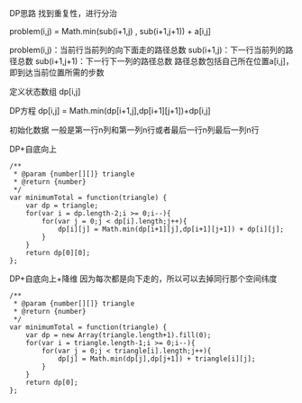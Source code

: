 
DP思路
找到重复性，进行分治

problem(i,j) = Math.min(sub(i+1,j) , sub(i+1,j+1)) + a[i,j]

problem(i,j)：当前行当前列的向下面走的路径总数
sub(i+1,j)：下一行当前列的路径总数
sub(i+1,j+1)：下一行下一列的路径总数
路径总数包括自己所在位置a[i,j]，即到达当前位置所需的步数

定义状态数组
dp[i,j]

DP方程
dp[i,j] = Math.min(dp[i+1,j],dp[i+1][j+1])+dp[i,j]

初始化数据
一般是第一行n列和第一列n行或者最后一行n列最后一列n行

DP+自底向上
```
/**
 * @param {number[][]} triangle
 * @return {number}
 */
var minimumTotal = function(triangle) {
    var dp = triangle;
    for(var i = dp.length-2;i >= 0;i--){
        for(var j = 0;j < dp[i].length;j++){
            dp[i][j] = Math.min(dp[i+1][j],dp[i+1][j+1]) + dp[i][j];
        }
    }
    return dp[0][0];
};
```

DP+自底向上+降维
因为每次都是向下走的，所以可以去掉同行那个空间纬度
```
/**
 * @param {number[][]} triangle
 * @return {number}
 */
var minimumTotal = function(triangle) {
    var dp = new Array(triangle.length+1).fill(0);
    for(var i = triangle.length-1;i >= 0;i--){
        for(var j = 0;j < triangle[i].length;j++){
            dp[j] = Math.min(dp[j],dp[j+1]) + triangle[i][j];
        }
    }
    return dp[0];
};

```

